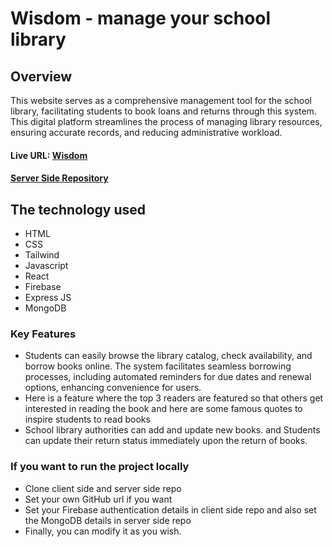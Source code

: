 # Wisdom - manage your school library 

## Overview
This website serves as a comprehensive management tool for the school library, facilitating students to book loans and returns through this system. This digital platform streamlines the process of managing library resources, ensuring accurate records, and reducing administrative workload.

#### Live URL: [Wisdom](https://wisdom-cca7e.web.app)

#### [Server Side Repository](https://github.com/abujafarch/wisdom-server-a11)

## The technology used
- HTML
- CSS
- Tailwind
- Javascript
- React
- Firebase
- Express JS
- MongoDB


### Key Features
- Students can easily browse the library catalog, check availability, and borrow books online. The system facilitates seamless borrowing processes, including automated reminders for due dates and renewal options, enhancing convenience for users.
- Here is a feature where the top 3 readers are featured so that others get interested in reading the book and here are some famous quotes to inspire students to read books
- School library authorities can add and update new books. and Students can update their return status immediately upon the return of books.

### If you want to run the project locally
- Clone client side and server side repo
- Set your own GitHub url if you want
- Set your Firebase authentication details in client side repo and also set the MongoDB details in server side repo 
- Finally, you can modify it as you wish. 
